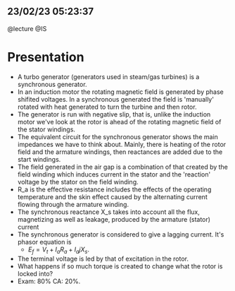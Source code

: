 ## 23/02/23 05:23:37
@lecture @IS

# Presentation

* A turbo generator (generators used in steam/gas turbines) is a synchronous generator.
* In an induction motor the rotating magnetic field is generated by phase shifited voltages. In a synchronous generated
  the field is 'manually' rotated with heat generated to turn the turbine and then rotor.
* The generator is run with negative slip, that is, unlike the induction motor we've look at the rotor is ahead of the
  rotating magnetic field of the stator windings.
* The equivalent circuit for the synchronous generator shows the main impedances we have to think about. Mainly, there
  is heating of the rotor field and the armature windings, then reactances are added due to the start windings.
* The field generated in the air gap is a combination of that created by the field winding which induces current in the
  stator and the 'reaction' voltage by the stator on the field winding.
* R_a is the  effective resistance includes the effects of the operating temperature and the skin effect caused by the
  alternating current flowing through the armature winding.
* The synchronous reactance X_s takes into account all the flux, magnetizing as well as leakage, produced by the armature
  (stator) current
* The synchronous generator is considered to give a lagging current. It's phasor equation is 
    * $E_f = V_t + I_aR_a + I_ajX_s$.
* The terminal voltage is led by that of excitation in the rotor. 
* What happens if so much torque is created to change what the rotor is locked into?
* Exam: 80% CA: 20%.
